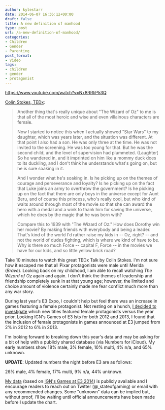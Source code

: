 ```yaml
---
author: kylestarr
date: 2014-06-07 16:36:12+00:00
draft: false
title: A new definition of manhood
type: post
url: /a-new-definition-of-manhood/
categories:
- Children
- Gender
- Parenting
post_format:
- Video
tags:
- children
- gender
- protagonist
---
```


https://www.youtube.com/watch?v=Nx8RRIiP53Q

[Colin Stokes, TEDx](https://www.ted.com/talks/colin_stokes_how_movies_teach_manhood):


<blockquote>Another thing that's really unique about "The Wizard of Oz" to me is that all of the most heroic and wise and even villainous characters are female.

Now I started to notice this when I actually showed "Star Wars" to my daughter, which was years later, and the situation was different. At that point I also had a son. He was only three at the time. He was not invited to the screening. He was too young for that. But he was the second child, and the level of supervision had plummeted. (Laughter) So he wandered in, and it imprinted on him like a mommy duck does to its duckling, and I don't think he understands what's going on, but he is sure soaking in it.

And I wonder what he's soaking in. Is he picking up on the themes of courage and perseverance and loyalty? Is he picking up on the fact that Luke joins an army to overthrow the government? Is he picking up on the fact that there are only boys in the universe except for Aunt Beru, and of course this princess, who's really cool, but who kind of waits around through most of the movie so that she can award the hero with a medal and a wink to thank him for saving the universe, which he does by the magic that he was born with?

Compare this to 1939 with "The Wizard of Oz." How does Dorothy win her movie? By making friends with everybody and being a leader. That's kind of the world I'd rather raise my kids in -- Oz, right? -- and not the world of dudes fighting, which is where we kind of have to be. Why is there so much Force -- capital F, Force -- in the movies we have for our kids, and so little yellow brick road?</blockquote>


Take 10 minutes to watch this great TEDx Talk by Colin Stokes. I'm not sure how it escaped me that all Pixar protagonists were male until Merida (_Brave_). Looking back on my childhood, I am able to recall watching _The Wizard of Oz_ again and again. I don't think the themes of leadership and friendship completely sunk in at that young age; however, the limited and choice amount of violence certainly made me fear conflict much more than any war story.

During last year's E3 Expo, I couldn't help but feel there was an increase in games featuring a female protagonist. Not resting on a hunch, [I decided to investigate](https://tsogaming.wordpress.com/2013/06/15/e3-2013/) which new titles featured female protagonists versus the year prior. Looking IGN's Games of E3 lsts for both 2012 and 2013, I found that the inclusion of female protagonists in games announced at E3 jumped from 2% in 2012 to 6% in 2013.

I'm looking forward to breaking down this year's data and may be asking for a bit of help with a publicly shared database (via Numbers for iCloud). My early numbers show 18% male, 3% female, 10% multi, 4% n/a, and 65% unknown.

**UPDATE**: Updated numbers the night before E3 are as follows:

26% male, 4% female, 17% multi, 9% n/a, 44% unknown.

[My data](https://www.icloud.com/iw/#numbers/BAISmZ95pCgA8Yiebf-BLfFUOwWdZncAG3uF/e3_2014_gameslist) (based on [IGN's Games at E3 2014](http://www.ign.com/wikis/e3/Games_at_E3_2014)) is publicly available and I encourage readers to reach out on Twitter (@_stateofgaming) or email with any recommended changes. Some "unknown" data can be implied but, without proof, I'll be waiting until official announcements have been made before I update the chart.
